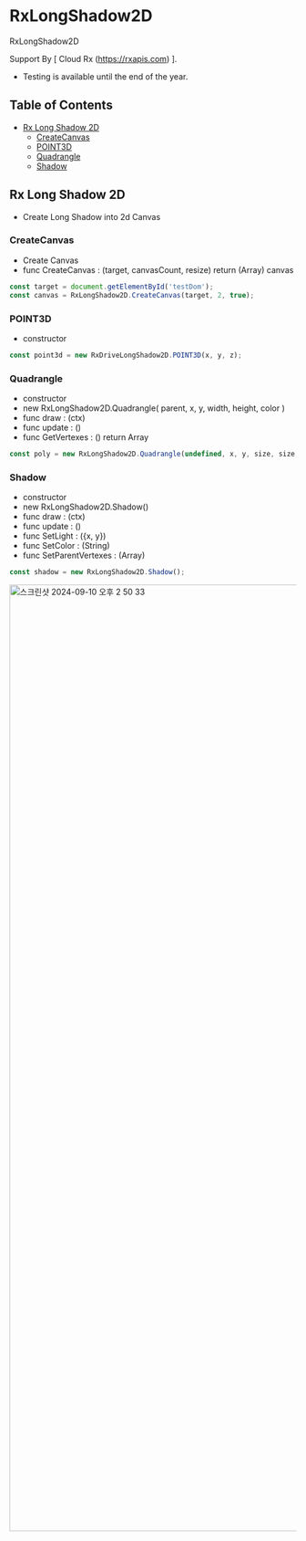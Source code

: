 # RxLongShadow2D
RxLongShadow2D


Support By [ Cloud Rx (<a href='https://rxapis.com'>https://rxapis.com</a>) ].
* Testing is available until the end of the year.

## Table of Contents

- [Rx Long Shadow 2D](#rx-long-shadow-2d)
    - [CreateCanvas](#point-3d)
    - [POINT3D](#point-3d)
    - [Quadrangle](#point-3d)
    - [Shadow](#point-3d)


## Rx Long Shadow 2D
* Create Long Shadow into 2d Canvas

### CreateCanvas
* Create Canvas
* func CreateCanvas : (target, canvasCount, resize) return (Array) canvas

```javascript
const target = document.getElementById('testDom');
const canvas = RxLongShadow2D.CreateCanvas(target, 2, true);
```

### POINT3D
* constructor

```javascript
const point3d = new RxDriveLongShadow2D.POINT3D(x, y, z);
```

### Quadrangle
* constructor
* new RxLongShadow2D.Quadrangle( parent, x, y, width, height, color )
* func draw : (ctx)
* func update : ()
* func GetVertexes : () return Array<POINT3D>

```javascript
const poly = new RxLongShadow2D.Quadrangle(undefined, x, y, size, size, color);
```

### Shadow
* constructor
* new RxLongShadow2D.Shadow()
* func draw : (ctx)
* func update : ()
* func SetLight : ({x, y})
* func SetColor : (String)
* func SetParentVertexes : (Array<POINT3D>)

```javascript
const shadow = new RxLongShadow2D.Shadow();
```
<img width="1659" alt="스크린샷 2024-09-10 오후 2 50 33" src="https://github.com/user-attachments/assets/f6d75346-7ed9-49a7-bfe2-a6f1af5010b0">


